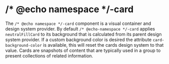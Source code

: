 # /* @echo namespace */-card
The `/* @echo namespace */-card` component is a visual container and design system provider. By default `/* @echo-namespace */-card` applies `neutralFillCard` to its background that is calculated from its parent design system provider. If a custom background color is desired the attribute `card-background-color` is available, this will reset the cards design system to that value. Cards are snapshots of content that are typically used in a group to present collections of related information.